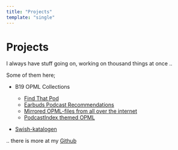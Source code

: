 ```yaml
---
title: "Projects"
template: "single"
---
```


# Projects


I always have stuff going on, working on thousand things at once ..


Some of them here;

* B19 OPML Collections
  * [Find That Pod](https://b19.se/data/opml/findthatpod/)
  * [Earbuds Podcast Recommendations](https://b19.se/data/opml/earbuds/)
  * [Mirrored OPML-files from all over the internet](https://b19.se/data/opml/mirrored/)
  * [PodcastIndex themed OPML](https://b19.se/data/opml/podcastindex/)

* [Swish-katalogen](https://b19.se/swish-katalogen/)


.. there is more at my [Github](https://github.com/cisene)
